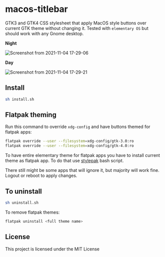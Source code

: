 # macos-titlebar

GTK3 and GTK4 CSS stylesheet that apply MacOS style buttons over current GTK theme without changing it. Tested with `elementary OS` but should work with any Gnome desktop.

**Night**

![Screenshot from 2021-11-04 17-29-06](https://user-images.githubusercontent.com/33252703/140376423-eb1c0f8a-de50-45eb-bd75-101bf5013b2d.png)


**Day**


![Screenshot from 2021-11-04 17-29-21](https://user-images.githubusercontent.com/33252703/140376484-09f15c2c-98e6-4368-a1ef-d44f3cfb8ab3.png)


## Install

```sh
sh install.sh
```

## Flatpak theming

Run this command to override `xdg-config` and have buttons themed for flatpak apps:

```sh
flatpak override --user --filesystem=xdg-config/gtk-3.0:ro
flatpak override --user --filesystem=xdg-config/gtk-4.0:ro
```

To have entire elementary theme for flatpak apps you have to install current theme as flatpak app. To do that use [stylepak](https://github.com/refi64/stylepak) bash script.

There still might be some apps that will ignore it, but majority will work fine. Logout or reboot to apply changes.

## To uninstall

```sh
sh uninstall.sh
```

To remove flatpak themes:
```bash
flatpak uninstall <full theme name>
```

## License

This project is licensed under the MIT License
